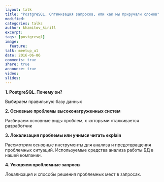 ```yaml
---
layout: talk
title: "PostgreSQL. Оптимизация запросов, или как мы приручали слонов"
modified:
categories: talks
author: khamitov_kirill
excerpt:
tags: [postgresql]
image:
  feature:
talk: meetup_u1
date: 2016-06-06
comments: true
share: true
announce: true 
video: 
slides: 
---
```



**1.	PostgreSQL. Почему он?**

Выбираем правильную базу данных

**2.	Основные проблемы высоконагруженных систем**

Разбираем основные виды проблем, с которыми сталкивается разработчик

**3.	Локализация проблемы или учимся читать explain**

Рассмотрим основные инструменты для анализа и предотвращения проблемных ситуаций. Используемые средства анализа работы БД в нашей компании.

**4.	Ускоряем проблемные запросы**

Локализация и способы решения проблемных мест в запросах.


